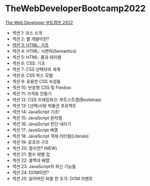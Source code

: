 # TheWebDeveloperBootcamp2022

<a href="https://www.udemy.com/course/the-web-developer-bootcamp-2021-korea/">The Web Developer 부트캠프 2022</a>

<ul>
    <li>섹션 1: 코스 소개</li>
    <li>섹션 2: 웹 개발이란?</li>
    <li><a href="https://github.com/songsurl00/TheWebDeveloperBootcamp2022/tree/main/03_HTML_Intro">섹션 3: HTML: 기초</a></li>
    <li>섹션 4: HTML: 시맨틱(Semantics)</li>
    <li>섹션 5: HTML: 폼과 테이블</li>
    <li>섹션 6: CSS: 기초</li>
    <li>섹션 7: CSS 선택자의 세계</li>
    <li>섹션 8: CSS 박스 모델</li>
    <li>섹션 9: 유용한 CSS 속성들</li>
    <li>섹션 10: 반응형 CSS 및 Flexbox</li>
    <li>섹션 11: 가격표 만들기</li>
    <li>섹션 12: CSS 프레임워크: 부트스트랩(Bootstrap)</li>
    <li>섹션 13: (선택)사탕 박물관 프로젝트</li>
    <li>섹션 14: JavaScript 기초!</li>
    <li>섹션 15: JavaScript 문자열</li>
    <li>섹션 16: JavaScript 판단 내리기</li>
    <li>섹션 17: JavaScript 배열</li>
    <li>섹션 18: JavaScript 객체 리터럴(Literals)</li>
    <li>섹션 19: 로프의 구조</li>
    <li>섹션 20: 함수란? (NEW)</li>
    <li>섹션 21: 함수 레벨 업</li>
    <li>섹션 22: 콜백과 배열</li>
    <li>섹션 23: JavaScript의 최신 기능들</li>
    <li>섹션 24: DOM이란?</li>
    <li>섹션 25: 잃어버린 퍼즐 한 조각: DOM 이벤트</li>
</ul>
